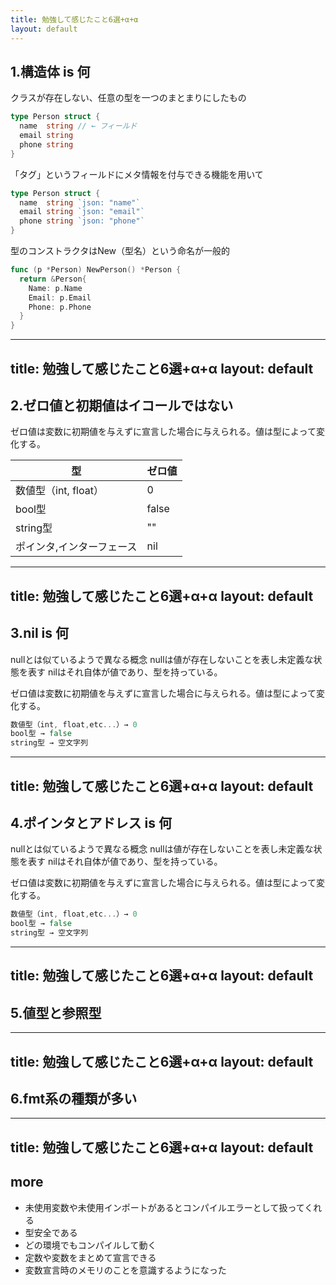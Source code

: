 ```yaml
---
title: 勉強して感じたこと6選+α+α
layout: default
---
```


## 1.構造体 is 何
クラスが存在しない、任意の型を一つのまとまりにしたもの

```go
type Person struct {
  name  string // ← フィールド
  email string
  phone string
}
```

「タグ」というフィールドにメタ情報を付与できる機能を用いて

```go
type Person struct {
  name  string `json: "name"`
  email string `json: "email"`
  phone string `json: "phone"`
}
```

型のコンストラクタはNew（型名）という命名が一般的

```go
func (p *Person) NewPerson() *Person {
  return &Person{
    Name: p.Name
    Email: p.Email
    Phone: p.Phone
  }
}
```

---
title: 勉強して感じたこと6選+α+α
layout: default
---

## 2.ゼロ値と初期値はイコールではない
ゼロ値は変数に初期値を与えずに宣言した場合に与えられる。値は型によって変化する。

<div>
  <table class="table-fixed">
   <thead class="bg-gray-100">
      <tr>
        <th>型</th>
        <th>ゼロ値</th>
      </tr>
    </thead>
    <tbody>
      <tr>
        <td>数値型（int, float）</td>
        <td>0</td>
      </tr>
      <tr>
        <td>bool型</td>
        <td>false</td>
      </tr>
      <tr>
        <td>string型</td>
        <td>""</td>
      </tr>
      <tr>
        <td>ポインタ,インターフェース</td>
        <td>nil</td>
      </tr>
    </tbody>
  </table>
</div>

---
title: 勉強して感じたこと6選+α+α
layout: default
---

## 3.nil is 何

nullとは似ているようで異なる概念
nullは値が存在しないことを表し未定義な状態を表す
nilはそれ自体が値であり、型を持っている。

ゼロ値は変数に初期値を与えずに宣言した場合に与えられる。値は型によって変化する。

```go
数値型（int, float,etc...）→ 0
bool型 → false
string型 → 空文字列
```

---
title: 勉強して感じたこと6選+α+α
layout: default
---

## 4.ポインタとアドレス is 何

nullとは似ているようで異なる概念
nullは値が存在しないことを表し未定義な状態を表す
nilはそれ自体が値であり、型を持っている。

ゼロ値は変数に初期値を与えずに宣言した場合に与えられる。値は型によって変化する。

```go
数値型（int, float,etc...）→ 0
bool型 → false
string型 → 空文字列
```

---
title: 勉強して感じたこと6選+α+α
layout: default
---

## 5.値型と参照型

---
title: 勉強して感じたこと6選+α+α
layout: default
---

## 6.fmt系の種類が多い

---
title: 勉強して感じたこと6選+α+α
layout: default
---

## more

- 未使用変数や未使用インポートがあるとコンパイルエラーとして扱ってくれる
- 型安全である
- どの環境でもコンパイルして動く
- 定数や変数をまとめて宣言できる
- 変数宣言時のメモリのことを意識するようになった
